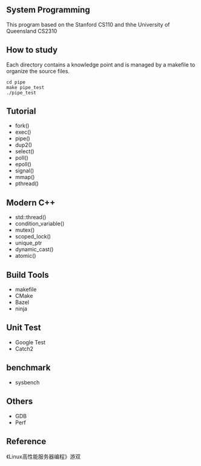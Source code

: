 ## System Programming
This program based on the Stanford CS110 and thhe University of Queensland CS2310

## How to study
Each directory contains a knowledge point and is managed by a makefile to organize the source files.
```
cd pipe
make pipe_test
./pipe_test
```
## Tutorial
- fork()
- exec()
- pipe()
- dup2()
- select()
- poll()
- epoll()
- signal()
- mmap()
- pthread()

## Modern C++
- std::thread()
- condition_variable()
- mutex()
- scoped_lock()
- unique_ptr
- dynamic_cast()
- atomic()
## Build Tools
- makefile
- CMake
- Bazel
- ninja

## Unit Test
- Google Test
- Catch2

## benchmark
- sysbench

## Others
- GDB
- Perf
## Reference
《Linux高性能服务器编程》游双